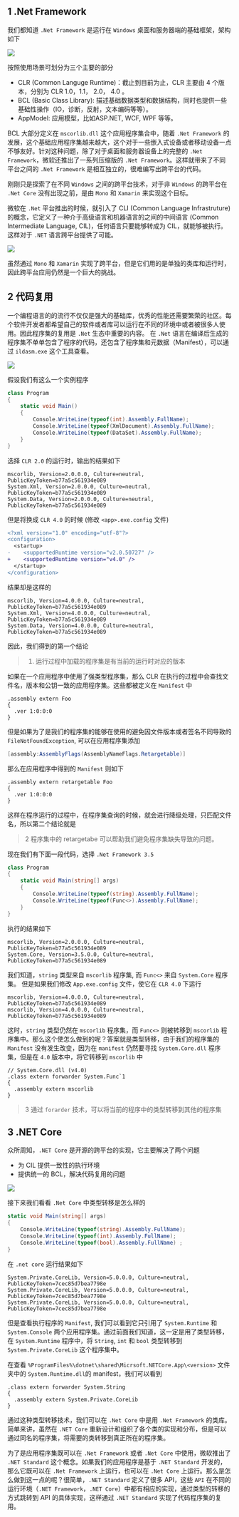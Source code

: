 
## 1 .Net Framework 
我们都知道 `.Net Framework` 是运行在 `Windows` 桌面和服务器端的基础框架，架构如下

![](./images/netframework.png)

按照使用场景可划分为三个主要的部分

- CLR (Common Languge Runtime)：截止到目前为止，CLR 主要由 4 个版本，分别为 CLR 1.0，1.1， 2.0， 4.0 。
- BCL (Basic Class Library): 描述基础数据类型和数据结构，同时也提供一些基础性操作（IO，诊断，反射，文本编码等等）。
- AppModel: 应用模型，比如ASP.NET, WCF, WPF 等等。

BCL 大部分定义在 `mscorlib.dll` 这个应用程序集合中，随着 `.Net Framework` 的发展，这个基础应用程序集越来越大，这个对于一些嵌入式设备或者移动设备一点不够友好。针对这种问题，除了对于桌面和服务器设备上的完整的 `.Net Framework`，微软还推出了一系列压缩版的 `.Net Framework`。这样就带来了不同平台之间的 `.Net Framework` 是相互独立的，很难编写出跨平台的代码。

刚刚只是探索了在不同 `Windows` 之间的跨平台技术，对于非 `Windows` 的跨平台在 `.Net Core` 没有出现之前，是由 `Mono` 和 `Xamarin` 来实现这个目标。

微软在 `.Net` 平台推出的时候，就引入了 CLI (Common Language Infrastruture) 的概念，它定义了一种介于高级语言和机器语言的之间的中间语言 (Common Intermediate Language, CIL)，任何语言只要能够转成为 CIL，就能够被执行。这样对于 `.NET` 语言跨平台提供了可能。

![](/doc/01DotNetCrossPlatform/images/CIL.png)

虽然通过 `Mono` 和 `Xamarin` 实现了跨平台，但是它们用的是单独的类库和运行时，因此跨平台应用仍然是一个巨大的挑战。

## 2 代码复用

一个编程语言的的流行不仅仅是强大的基础库，优秀的性能还需要繁荣的社区。每个软件开发者都希望自己的软件或者库可以运行在不同的环境中或者被很多人使用。因此程序集的复用是 `.Net` 生态中重要的内容。
在 `.Net` 语言在编译后生成的程序集不单单包含了程序的代码，还包含了程序集和元数据（Manifest），可以通过 `ildasm.exe` 这个工具查看。

![](/doc/01DotNetCrossPlatform/images/ildasm.png)

假设我们有这么一个实例程序

```C#
class Program 
{
    static void Main()
    {
        Console.WriteLine(typeof(int).Assembly.FullName);
        Console.WriteLine(typeof(XmlDocument).Assembly.FullName);
        Console.WriteLine(typeof(DataSet).Assembly.FullName);
    }
} 
```

选择 `CLR 2.0` 的运行时，输出的结果如下

```
mscorlib, Version=2.0.0.0, Culture=neutral, PublicKeyToken=b77a5c561934e089
System.Xml, Version=2.0.0.0, Culture=neutral, PublicKeyToken=b77a5c561934e089
System.Data, Version=2.0.0.0, Culture=neutral, PublicKeyToken=b77a5c561934e089
```

但是将换成 `CLR 4.0` 的时候 (修改 `<app>.exe.config` 文件)

```diff
<?xml version="1.0" encoding="utf-8"?>
<configuration>
  <startup>
-    <supportedRuntime version="v2.0.50727" />
+    <supportedRuntime version="v4.0" />
  </startup>
</configuration>
```

结果却是这样的
```
mscorlib, Version=4.0.0.0, Culture=neutral, PublicKeyToken=b77a5c561934e089
System.Xml, Version=4.0.0.0, Culture=neutral, PublicKeyToken=b77a5c561934e089
System.Data, Version=4.0.0.0, Culture=neutral, PublicKeyToken=b77a5c561934e089
```

因此，我们得到的第一个结论

> 1. 运行过程中加载的程序集是有当前的运行时对应的版本

如果在一个应用程序中使用了强类型程序集，那么 CLR 在执行的过程中会查找文件名，版本和公钥一致的应用程序集。这些都被定义在 `Manifest` 中

```
.assembly extern Foo
{
  .ver 1:0:0:0
}
```

但是如果为了是我们的程序集的能够在使用的避免因文件版本或者签名不同导致的 `FileNotFoundException`, 可以在应用程序集添加

```C#
[assembly:AssemblyFlags(AssemblyNameFlags.Retargetable)]
```

那么在应用程序中得到的 `Manifest` 则如下

```
.assembly extern retargetable Foo
{
  .ver 1:0:0:0
}
```

这样在程序运行的过程中，在程序集查询的时候，就会进行降级处理，只匹配文件名，所以第二个结论就是

> 2 程序集中的 retargetabe 可以帮助我们避免程序集缺失导致的问题。

现在我们有下面一段代码，选择 `.Net Framework 3.5`

```C#
class Program
{
    static void Main(string[] args)
    {
        Console.WriteLine(typeof(string).Assembly.FullName);
        Console.WriteLine(typeof(Func<>).Assembly.FullName);
    }
}
```
执行的结果如下

```
mscorlib, Version=2.0.0.0, Culture=neutral, PublicKeyToken=b77a5c561934e089
System.Core, Version=3.5.0.0, Culture=neutral, PublicKeyToken=b77a5c561934e089
```

我们知道，`string` 类型来自 `mscorlib` 程序集, 而 `Func<>` 来自 `System.Core` 程序集。
但是如果我们修改 `App.exe.config` 文件，使它在 `CLR 4.0` 下运行

```
mscorlib, Version=4.0.0.0, Culture=neutral, PublicKeyToken=b77a5c561934e089
mscorlib, Version=4.0.0.0, Culture=neutral, PublicKeyToken=b77a5c561934e089
```

这时，`string` 类型仍然在 `mscorlib` 程序集，而 `Func<>` 则被转移到 `mscorlib` 程序集中。那么这个使怎么做到的呢？答案就是类型转移，由于我们的程序集的 `Manifest` 没有发生改变，因为在 `manifest` 仍然要寻找 `System.Core.dll` 程序集，但是在 `4.0` 版本中，将它转移到 `mscorlib` 中

```
// System.Core.dll (v4.0)
.class extern forwarder System.Func`1
{
  .assembly extern mscorlib
}
```

> 3 通过 `forarder` 技术，可以将当前的程序中的类型转移到其他的程序集

## 3 .NET Core

众所周知，`.NET Core` 是开源的跨平台的实现，它主要解决了两个问题
- 为 CIL 提供一致性的执行环境
- 提供统一的 BCL，解决代码复用的问题

![](images/NetCore.png)


接下来我们看看 `.Net Core` 中类型转移是怎么样的

```C#
static void Main(string[] args)
{
    Console.WriteLine(typeof(string).Assembly.FullName);
    Console.WriteLine(typeof(int).Assembly.FullName);
    Console.WriteLine(typeof(bool).Assembly.FullName) ;
}
```

在 `.net core` 运行结果如下

```
System.Private.CoreLib, Version=5.0.0.0, Culture=neutral, PublicKeyToken=7cec85d7bea7798e
System.Private.CoreLib, Version=5.0.0.0, Culture=neutral, PublicKeyToken=7cec85d7bea7798e
System.Private.CoreLib, Version=5.0.0.0, Culture=neutral, PublicKeyToken=7cec85d7bea7798e
```

但是查看执行程序的 `Manifest`, 我们可以看到它只引用了 `System.Runtime` 和 `System.Console` 两个应用程序集。通过前面我们知道，这一定是用了类型转移，在 `System.Runtime` 程序中，将 `String`, `int` 和 `bool` 类型转移到 `System.Private.CoreLib` 这个程序集中。

在查看 `%ProgramFiles%\dotnet\shared\Micrsoft.NETCore.App\<version>` 文件夹中的 `System.Runtime.dll`的 manifest，我们可以看到

```
.class extern forwarder System.String
{
  .assembly extern System.Private.CoreLib
}
```

通过这种类型转移技术，我们可以在 `.Net Core` 中是用 `.Net Framework` 的类库。简单来讲，虽然在 `.NET Core` 重新设计和组织了各个类的实现和分布，但是可以通过同名的程序集，将需要的类转移到真正所在的程序集。

为了是应用程序集既可以在 `.Net Framework` 或者 `.Net Core` 中使用，微软推出了 `.NET Standard` 这个概念。如果我们的应用程序是基于 `.NET Standard` 开发的，那么它既可以在 `.Net Framework` 上运行，也可以在 `.Net Core` 上运行。那么是怎么做到这一点的呢？很简单，`.NET Standard` 定义了很多 API，这些 `API` 在不同的运行环境（`.NET Framework`，`.NET Core`）中都有相应的实现，通过类型的转移的方式跳转到 API 的具体实现，这样通过 `.NET Standard` 实现了代码程序集的复用。
